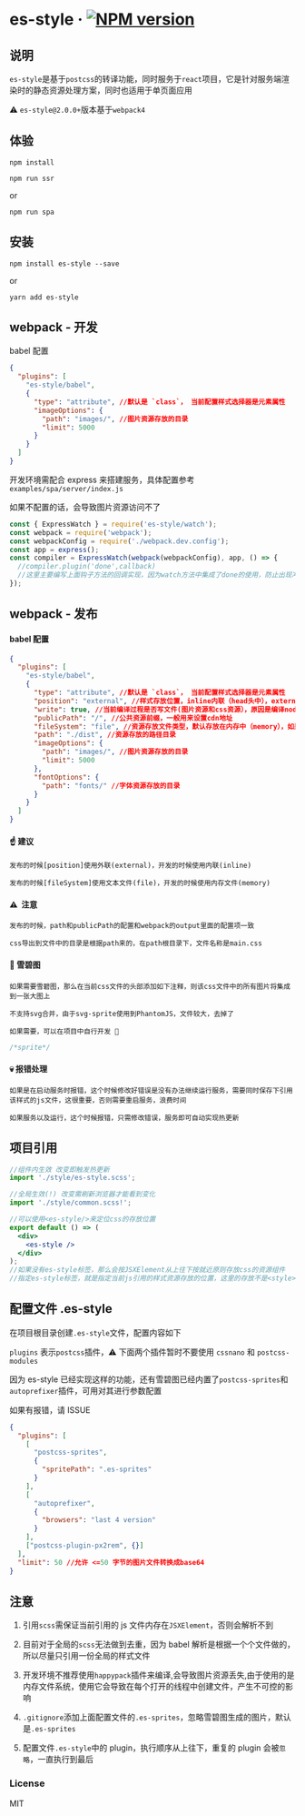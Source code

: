 # es-style &middot; [![NPM version](https://img.shields.io/npm/v/es-style.svg)](https://www.npmjs.com/package/es-style)

## 说明

`es-style`是基于`postcss`的转译功能，同时服务于`react`项目，它是针对服务端渲染时的静态资源处理方案，同时也适用于单页面应用

⚠️ `es-style@2.0.0+`版本基于`webpack4`

## 体验

```shell
npm install
```

```shell
npm run ssr
```

or

```shell
npm run spa
```

## 安装

```shell
npm install es-style --save
```

or

```shell
yarn add es-style
```

## webpack - 开发

babel 配置

```json
{
  "plugins": [
    "es-style/babel",
    {
      "type": "attribute", //默认是 `class`， 当前配置样式选择器是元素属性
      "imageOptions": {
        "path": "images/", //图片资源存放的目录
        "limit": 5000
      }
    }
  ]
}
```

开发环境需配合 express 来搭建服务，具体配置参考`examples/spa/server/index.js`

如果不配置的话，会导致图片资源访问不了

```js
const { ExpressWatch } = require('es-style/watch');
const webpack = require('webpack');
const webpackConfig = require('./webpack.dev.config');
const app = express();
const compiler = ExpressWatch(webpack(webpackConfig), app, () => {
  //compiler.plugin('done',callback)
  //这里主要编写上面钩子方法的回调实现，因为watch方法中集成了done的使用，防止出现冲突
});
```

## webpack - 发布

#### babel 配置

```json
{
  "plugins": [
    "es-style/babel",
    {
      "type": "attribute", //默认是 `class`， 当前配置样式选择器是元素属性
      "position": "external", //样式存放位置，inline内联（head头中），external外联（文件中），默认内联
      "write": true, //当前编译过程是否写文件(图片资源和css资源），原因是编译node端代码不需要写静态资源文件，加快编译过程,默认是true可写
      "publicPath": "/", //公共资源前缀，一般用来设置cdn地址
      "fileSystem": "file", //资源存放文件类型，默认存放在内存中（memory），如果指定file，那么就存放到指定目录的硬盘上
      "path": "./dist", //资源存放的路径目录
      "imageOptions": {
        "path": "images/", //图片资源存放的目录
        "limit": 5000
      },
      "fontOptions": {
        "path": "fonts/" //字体资源存放的目录
      }
    }
  ]
}
```

#### ☝️ 建议

    发布的时候[position]使用外联(external)，开发的时候使用内联(inline)

    发布的时候[fileSystem]使用文本文件(file)，开发的时候使用内存文件(memory)

#### ⚠️ ️ 注意

    发布的时候，path和publicPath的配置和webpack的output里面的配置项一致

    css导出到文件中的目录是根据path来的，在path根目录下，文件名称是main.css

#### 🍡 雪碧图

    如果需要雪碧图，那么在当前css文件的头部添加如下注释，则该css文件中的所有图片将集成到一张大图上

    不支持svg合并，由于svg-sprite使用到PhantomJS，文件较大，去掉了

    如果需要，可以在项目中自行开发 🙂

```css
/*sprite*/
```

#### 💀 报错处理

    如果是在启动服务时报错，这个时候修改好错误是没有办法继续运行服务，需要同时保存下引用该样式的js文件，这很重要，否则需要重启服务，浪费时间

    如果服务以及运行，这个时候报错，只需修改错误，服务即可自动实现热更新

## 项目引用

```jsx
//组件内生效 改变即触发热更新
import './style/es-style.scss';

//全局生效(!) 改变需刷新浏览器才能看到变化
import './style/common.scss!';

//可以使用<es-style/>来定位css的存放位置
export default () => (
  <div>
    <es-style />
  </div>
);
//如果没有es-style标签，那么会按JSXElement从上往下按就近原则存放css的资源组件
//指定es-style标签，就是指定当前js引用的样式资源存放的位置，这里的存放不是<style>这种形式，而是将解析后的样式已props形式进行存放
```

## 配置文件 .es-style

在项目根目录创建`.es-style`文件，配置内容如下

`plugins` 表示`postcss`插件，⚠️ 下面两个插件暂时不要使用 `cssnano` 和 `postcss-modules`

因为 es-style 已经实现这样的功能，还有雪碧图已经内置了`postcss-sprites`和`autoprefixer`插件，可用对其进行参数配置

如果有报错，请 ISSUE

```json
{
  "plugins": [
    [
      "postcss-sprites",
      {
        "spritePath": ".es-sprites"
      }
    ],
    [
      "autoprefixer",
      {
        "browsers": "last 4 version"
      }
    ],
    ["postcss-plugin-px2rem", {}]
  ],
  "limit": 50 //允许 <=50 字节的图片文件转换成base64
}
```

## 注意

1.  引用`scss`需保证当前引用的 js 文件内存在`JSXElement`，否则会解析不到

2.  目前对于全局的`scss`无法做到去重，因为 babel 解析是根据一个个文件做的，所以尽量只引用一份全局的样式文件

3.  开发环境不推荐使用`happypack`插件来编译,会导致图片资源丢失,由于使用的是内存文件系统，使用它会导致在每个打开的线程中创建文件，产生不可控的影响

4.  `.gitignore`添加上面配置文件的`.es-sprites`，忽略雪碧图生成的图片，默认是`.es-sprites`

5.  配置文件`.es-style`中的 plugin，执行顺序从上往下，重复的 plugin 会被`忽略`，一直执行到最后

### License

MIT
